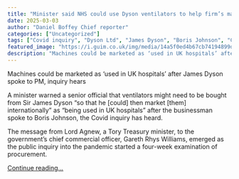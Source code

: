```yaml
---
title: "Minister said NHS could use Dyson ventilators to help firm’s marketing, Covid inquiry told"
date: 2025-03-03
author: "Daniel Boffey Chief reporter"
categories: ["Uncategorized"]
tags: ["Covid inquiry", "Dyson Ltd", "James Dyson", "Boris Johnson", "Coronavirus", "Politics", "England", "UK news", "Michelle Mone", "Technology"]
featured_image: "https://i.guim.co.uk/img/media/14a5f0ed4b67cb74194899ddfebde97a720aaba6/11_0_3479_2088/master/3479.jpg?width=140&quality=85&auto=format&fit=max&s=765292119dd80eec7a5e05e94d991a58"
description: "Machines could be marketed as ‘used in UK hospitals’ after James Dyson spoke to PM, inquiry hearsA minister warned a senior official that ventilators might need..."
---
```


Machines could be marketed as ‘used in UK hospitals’ after James Dyson spoke to PM, inquiry hears

A minister warned a senior official that ventilators might need to be bought from Sir James Dyson “so that he [could] then market [them] internationally” as “being used in UK hospitals” after the businessman spoke to Boris Johnson, the Covid inquiry has heard.

The message from Lord Agnew, a Tory Treasury minister, to the government’s chief commercial officer, Gareth Rhys Williams, emerged as the public inquiry into the pandemic started a four-week examination of procurement.

[Continue reading...](https://www.theguardian.com/uk-news/2025/mar/03/minister-dyson-ventilators-covid-inquiry)
